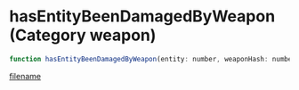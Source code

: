 # hasEntityBeenDamagedByWeapon (Category weapon)

```js
function hasEntityBeenDamagedByWeapon(entity: number, weaponHash: number, weaponType: int): boolean
```

[filename](hasEntityBeenDamagedByWeapon_m.md ':include')